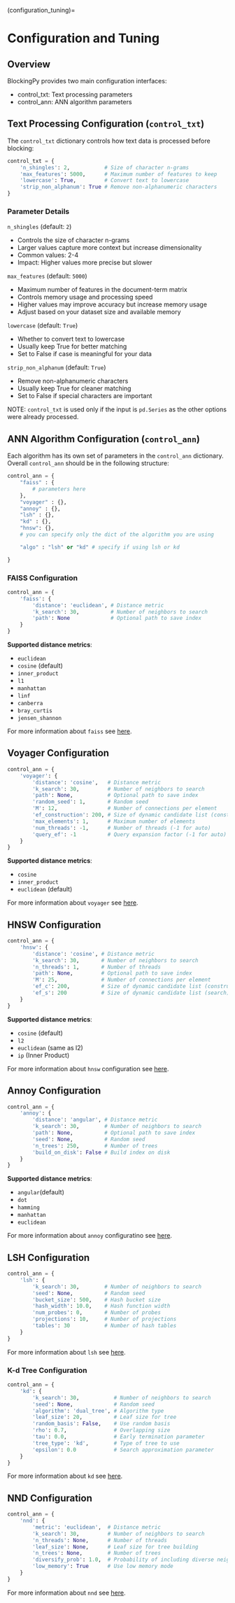 (configuration_tuning)=
# Configuration and Tuning

## Overview

BlockingPy provides two main configuration interfaces:

- control_txt: Text processing parameters
- control_ann: ANN algorithm parameters

## Text Processing Configuration (`control_txt`)

The `control_txt` dictionary controls how text data is processed before blocking:

```python
control_txt = {
    'n_shingles': 2,           # Size of character n-grams
    'max_features': 5000,      # Maximum number of features to keep
    'lowercase': True,         # Convert text to lowercase
    'strip_non_alphanum': True # Remove non-alphanumeric characters
}
```
### Parameter Details

`n_shingles` (default: `2`)

- Controls the size of character n-grams
- Larger values capture more context but increase dimensionality
- Common values: 2-4
- Impact: Higher values more precise but slower


`max_features` (default: `5000`)

- Maximum number of features in the document-term matrix
- Controls memory usage and processing speed
- Higher values may improve accuracy but increase memory usage
- Adjust based on your dataset size and available memory


`lowercase` (default: `True`)

- Whether to convert text to lowercase
- Usually keep True for better matching
- Set to False if case is meaningful for your data


`strip_non_alphanum` (default: `True`)

- Remove non-alphanumeric characters
- Usually keep True for cleaner matching
- Set to False if special characters are important

NOTE: `control_txt` is used only if the input is `pd.Series` as the other options were already processed.

## ANN Algorithm Configuration (`control_ann`)

Each algorithm has its own set of parameters in the `control_ann` dictionary. Overall `control_ann` should be in the following structure:

```python
control_ann = {
    "faiss" : {
        # parameters here
    },
    "voyager" : {},
    "annoy" : {},
    "lsh" : {},
    "kd" : {},
    "hnsw": {},
    # you can specify only the dict of the algorithm you are using

    "algo" : "lsh" or "kd" # specify if using lsh or kd

}
```


### FAISS Configuration
```python
control_ann = {
    'faiss': {
        'distance': 'euclidean', # Distance metric
        'k_search': 30,          # Number of neighbors to search
        'path': None             # Optional path to save index
    }
}
```

**Supported distance metrics**:

- `euclidean` 
- `cosine` (default)
- `inner_product`
- `l1`
- `manhattan`
- `linf`
- `canberra`
- `bray_curtis`
- `jensen_shannon`

For more information about `faiss` see [here](https://github.com/facebookresearch/faiss/wiki/MetricType-and-distances).

## Voyager Configuration

```python
control_ann = {
    'voyager': {
        'distance': 'cosine',   # Distance metric
        'k_search': 30,         # Number of neighbors to search
        'path': None,           # Optional path to save index
        'random_seed': 1,       # Random seed
        'M': 12,                # Number of connections per element
        'ef_construction': 200, # Size of dynamic candidate list (construction)
        'max_elements': 1,      # Maximum number of elements
        'num_threads': -1,      # Number of threads (-1 for auto)
        'query_ef': -1          # Query expansion factor (-1 for auto)
    }
}
```

**Supported distance metrics**:

- `cosine`
- `inner_product`
- `euclidean` (default)

For more information about `voyager` see [here](https://github.com/spotify/voyager).

## HNSW Configuration

```python
control_ann = {
    'hnsw': {
        'distance': 'cosine', # Distance metric
        'k_search': 30,       # Number of neighbors to search
        'n_threads': 1,       # Number of threads
        'path': None,         # Optional path to save index
        'M': 25,              # Number of connections per element
        'ef_c': 200,          # Size of dynamic candidate list (construction)
        'ef_s': 200           # Size of dynamic candidate list (search)
    }
}
```
**Supported distance metrics**:

- `cosine` (default)
- `l2`
- `euclidean` (same as l2)
- `ip` (Inner Product)

For more information about `hnsw` configuration see [here](https://github.com/nmslib/hnswlib).

## Annoy Configuration

```python
control_ann = {
    'annoy': {
        'distance': 'angular', # Distance metric
        'k_search': 30,        # Number of neighbors to search
        'path': None,          # Optional path to save index
        'seed': None,          # Random seed
        'n_trees': 250,        # Number of trees
        'build_on_disk': False # Build index on disk
    }
}
```
**Supported distance metrics**:

- `angular`(default)
- `dot`
- `hamming`
- `manhattan`
- `euclidean`

For more information about `annoy` configuratino see [here](https://github.com/spotify/annoy).

## LSH Configuration

```python
control_ann = {
    'lsh': {
        'k_search': 30,        # Number of neighbors to search
        'seed': None,          # Random seed
        'bucket_size': 500,    # Hash bucket size
        'hash_width': 10.0,    # Hash function width
        'num_probes': 0,       # Number of probes
        'projections': 10,     # Number of projections
        'tables': 30           # Number of hash tables
    }
}
```
For more information about `lsh` see [here](https://github.com/mlpack).

### K-d Tree Configuration

```python
control_ann = {
    'kd': {
        'k_search': 30,           # Number of neighbors to search
        'seed': None,             # Random seed
        'algorithm': 'dual_tree', # Algorithm type
        'leaf_size': 20,          # Leaf size for tree
        'random_basis': False,    # Use random basis
        'rho': 0.7,               # Overlapping size
        'tau': 0.0,               # Early termination parameter
        'tree_type': 'kd',        # Type of tree to use
        'epsilon': 0.0            # Search approximation parameter
    }
}
```

For more information about `kd` see [here](https://github.com/mlpack).

## NND Configuration

```python
control_ann = {
    'nnd': {
        'metric': 'euclidean',  # Distance metric
        'k_search': 30,         # Number of neighbors to search
        'n_threads': None,      # Number of threads
        'leaf_size': None,      # Leaf size for tree building
        'n_trees': None,        # Number of trees
        'diversify_prob': 1.0,  # Probability of including diverse neighbors
        'low_memory': True      # Use low memory mode
    }
}
```

For more information about `nnd` see [here](https://pynndescent.readthedocs.io/en/latest/api.html).